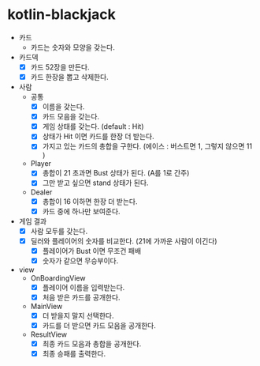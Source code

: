 # kotlin-blackjack

- 카드
    - 카드는 숫자와 모양을 갖는다.
- 카드덱
    - [x] 카드 52장을 만든다.
    - [x] 카드 한장을 뽑고 삭제한다.

- 사람
    - 공통
        - [x] 이름을 갖는다.
        - [x] 카드 모음을 갖는다.
        - [x] 게임 상태를 갖는다. (default : Hit)
        - [x] 상태가 Hit 이면 카드를 한장 더 받는다.
        - [x] 가지고 있는 카드의 총합을 구한다. (에이스 : 버스트면 1, 그렇지 않으면 11 )
    - Player
        - [x] 총합이 21 초과면 Bust 상태가 된다. (A를 1로 간주)
        - [x] 그만 받고 싶으면 stand 상태가 된다.
    - Dealer
        - [x] 총합이 16 이하면 한장 더 받는다.
        - [x] 카드 중에 하나만 보여준다.

- 게임 결과
    - [x] 사람 모두를 갖는다.
    - [x] 딜러와 플레이어의 숫자를 비교한다. (21에 가까운 사람이 이긴다)
        - [x] 플레이어가 Bust 이면 무조건 패배
        - [x] 숫자가 같으면 무승부이다.

- view
    - OnBoardingView
        - [x] 플레이어 이름을 입력받는다.
        - [x] 처음 받은 카드를 공개한다.
    - MainView
        - [x] 더 받을지 말지 선택한다.
        - [x] 카드를 더 받으면 카드 모음을 공개한다.
    - ResultView
        - [x] 최종 카드 모음과 총합을 공개한다.
        - [x] 최종 승패를 출력한다.